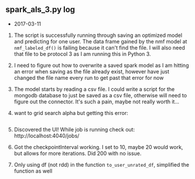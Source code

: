 ## spark_als_3.py log
- 2017-03-11

1. The script is successfully running through saving an optimized model and predicting for one user. The data frame gained by the nmf model at ```nmf_labeled_df()``` is failing because it can't find the file. I will also need that file to be protocol 3 as I am running this in Python 3.

2. I need to figure out how to overwrite a saved spark model as I am hitting an error when saving as the file already exist, however have just changed the file name every run to get past that error for now

3. The model starts by reading a csv file. I could write a script for the mongodb database to just be saved as a csv file, otherwise will need to figure out the connector. It's such a pain, maybe not really worth it...

4. want to grid search alpha but getting this error:
```TypeError: Invalid param value given for param "alpha". Could not convert [0.5] to float
```

5. Discovered the UI! While job is running check out: http://localhost:4040/jobs/

6. Got the checkpointInterval working. I set to 10, maybe 20 would work, but allows for more iterations. Did 200 with no issue.

7. Only using df (not rdd) in the function ```to_user_unrated_df```, simplified the function as well 
